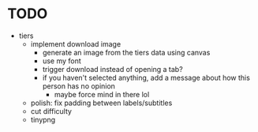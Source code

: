 # TODO

+ tiers
	+ implement download image
		- generate an image from the tiers data using canvas
		- use my font
		- trigger download instead of opening a tab?
		- if you haven't selected anything, add a message about how this person has no opinion
			- maybe force mind in there lol
	- polish: fix padding between labels/subtitles
	- cut difficulty
	- tinypng